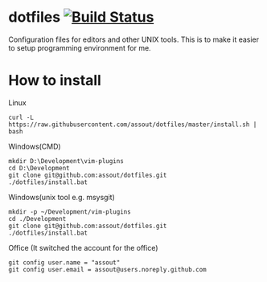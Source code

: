 dotfiles [![Build Status](https://travis-ci.org/assout/dotfiles.svg)](https://travis-ci.org/assout/dotfiles)
========
Configuration files for editors and other UNIX tools. This is to make it easier to setup programming environment for me.


# How to install

Linux
```
curl -L https://raw.githubusercontent.com/assout/dotfiles/master/install.sh | bash
```

Windows(CMD)
```
mkdir D:\Development\vim-plugins
cd D:\Development
git clone git@github.com:assout/dotfiles.git
./dotfiles/install.bat
```

Windows(unix tool e.g. msysgit)
```
mkdir -p ~/Development/vim-plugins
cd ./Development
git clone git@github.com:assout/dotfiles.git
./dotfiles/install.bat
```

Office (It switched the account for the office)
```
git config user.name = "assout"
git config user.email = assout@users.noreply.github.com
```

